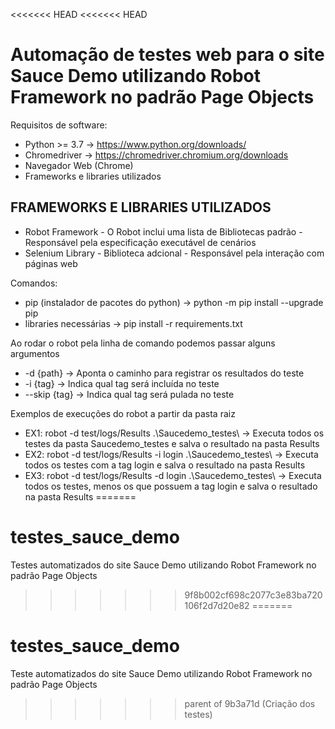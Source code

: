 <<<<<<< HEAD
<<<<<<< HEAD
# Automação de testes web para o site Sauce Demo utilizando Robot Framework no padrão Page Objects

 Requisitos de software:

* Python >= 3.7 -> https://www.python.org/downloads/
* Chromedriver -> https://chromedriver.chromium.org/downloads
* Navegador Web (Chrome)
* Frameworks e libraries utilizados

## FRAMEWORKS E LIBRARIES UTILIZADOS

* Robot Framework  - O Robot inclui uma lista de Bibliotecas padrão - Responsável pela especificação executável de cenários
* Selenium Library - Biblioteca adcional                            - Responsável pela interação com páginas web

Comandos:
+ pip (instalador de pacotes do python) -> python -m pip install --upgrade pip
+ libraries necessárias -> pip install -r requirements.txt 


Ao rodar o robot pela linha de comando podemos passar alguns argumentos
* -d {path}             -> Aponta o caminho para registrar os resultados do teste
* -i {tag}              -> Indica qual tag será incluída no teste
* --skip {tag}          -> Indica qual tag será pulada no teste

Exemplos de execuções do robot a partir da pasta raiz

* EX1:  robot -d test/logs/Results .\Saucedemo_testes\              -> Executa todos os testes da pasta Saucedemo_testes e salva o resultado na pasta Results
* EX2:  robot -d test/logs/Results -i login .\Saucedemo_testes\     -> Executa todos os testes com a tag login e salva o resultado na pasta Results
* EX3:  robot -d test/logs/Results -d login .\Saucedemo_testes\     -> Executa todos os testes, menos os que possuem a tag login e salva o resultado na pasta Results
=======
# testes_sauce_demo
Testes automatizados do site Sauce Demo utilizando Robot Framework no padrão Page Objects
>>>>>>> 9f8b002cf698c2077c3e83ba720106f2d7d20e82
=======
# testes_sauce_demo
Teste automatizados do site Sauce Demo utilizando Robot Framework no padrão Page Objects
>>>>>>> parent of 9b3a71d (Criação dos testes)
